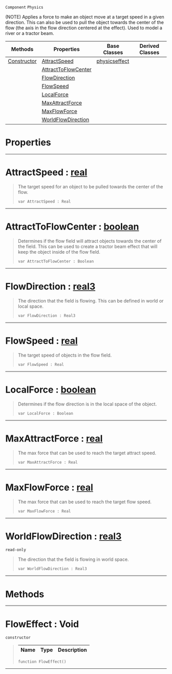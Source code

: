  `Component` `Physics`



(NOTE) Applies a force to make an object move at a target speed in a given direction. This can also be used to pull the object towards the center of the flow (the axis in the flow direction centered at the effect). Used to model a river or a tractor beam.

|Methods|Properties|Base Classes|Derived Classes|
|---|---|---|---|
|[ Constructor](https://github.com/zeroengineteam/ZeroDocs/blob/master/code_reference/class_reference/floweffect.markdown#floweffect-void)|[ AttractSpeed](https://github.com/zeroengineteam/ZeroDocs/blob/master/code_reference/class_reference/floweffect.markdown#attractspeed-zero-engine)|[physicseffect](https://github.com/zeroengineteam/ZeroDocs/blob/master/code_reference/class_reference/physicseffect.markdown)| |
| |[ AttractToFlowCenter](https://github.com/zeroengineteam/ZeroDocs/blob/master/code_reference/class_reference/floweffect.markdown#attracttoflowcenter-zero)| | |
| |[ FlowDirection](https://github.com/zeroengineteam/ZeroDocs/blob/master/code_reference/class_reference/floweffect.markdown#flowdirection-zero-engin)| | |
| |[ FlowSpeed](https://github.com/zeroengineteam/ZeroDocs/blob/master/code_reference/class_reference/floweffect.markdown#flowspeed-zero-engine-do)| | |
| |[ LocalForce](https://github.com/zeroengineteam/ZeroDocs/blob/master/code_reference/class_reference/floweffect.markdown#localforce-zero-engine-d)| | |
| |[ MaxAttractForce](https://github.com/zeroengineteam/ZeroDocs/blob/master/code_reference/class_reference/floweffect.markdown#maxattractforce-zero-eng)| | |
| |[ MaxFlowForce](https://github.com/zeroengineteam/ZeroDocs/blob/master/code_reference/class_reference/floweffect.markdown#maxflowforce-zero-engine)| | |
| |[ WorldFlowDirection](https://github.com/zeroengineteam/ZeroDocs/blob/master/code_reference/class_reference/floweffect.markdown#worldflowdirection-zero)| | |


 #  Properties


---  
 #  AttractSpeed : [real](https://github.com/zeroengineteam/ZeroDocs/blob/master/code_reference/nada_base_types/real.markdown)

> The target speed for an object to be pulled towards the center of the flow.
> ``` lang=cpp, name=Nada
> var AttractSpeed : Real


---  
 #  AttractToFlowCenter : [boolean](https://github.com/zeroengineteam/ZeroDocs/blob/master/code_reference/nada_base_types/boolean.markdown)

> Determines if the flow field will attract objects towards the center of the field. This can be used to create a tractor beam effect that will keep the object inside of the flow field.
> ``` lang=cpp, name=Nada
> var AttractToFlowCenter : Boolean


---  
 #  FlowDirection : [real3](https://github.com/zeroengineteam/ZeroDocs/blob/master/code_reference/nada_base_types/real3.markdown)

> The direction that the field is flowing. This can be defined in world or local space.
> ``` lang=cpp, name=Nada
> var FlowDirection : Real3


---  
 #  FlowSpeed : [real](https://github.com/zeroengineteam/ZeroDocs/blob/master/code_reference/nada_base_types/real.markdown)

> The target speed of objects in the flow field.
> ``` lang=cpp, name=Nada
> var FlowSpeed : Real


---  
 #  LocalForce : [boolean](https://github.com/zeroengineteam/ZeroDocs/blob/master/code_reference/nada_base_types/boolean.markdown)

> Determines if the flow direction is in the local space of the object.
> ``` lang=cpp, name=Nada
> var LocalForce : Boolean


---  
 #  MaxAttractForce : [real](https://github.com/zeroengineteam/ZeroDocs/blob/master/code_reference/nada_base_types/real.markdown)

> The max force that can be used to reach the target attract speed.
> ``` lang=cpp, name=Nada
> var MaxAttractForce : Real


---  
 #  MaxFlowForce : [real](https://github.com/zeroengineteam/ZeroDocs/blob/master/code_reference/nada_base_types/real.markdown)

> The max force that can be used to reach the target flow speed.
> ``` lang=cpp, name=Nada
> var MaxFlowForce : Real


---  
 #  WorldFlowDirection : [real3](https://github.com/zeroengineteam/ZeroDocs/blob/master/code_reference/nada_base_types/real3.markdown)

 `read-only`

> The direction that the field is flowing in world space.
> ``` lang=cpp, name=Nada
> var WorldFlowDirection : Real3


---  
 #  Methods


---  
 #  FlowEffect : Void

 `constructor`

> 
> |Name|Type|Description|
> |---|---|---|
> ``` lang=cpp, name=Nada
> function FlowEffect()
> ``` 


---  
 

 